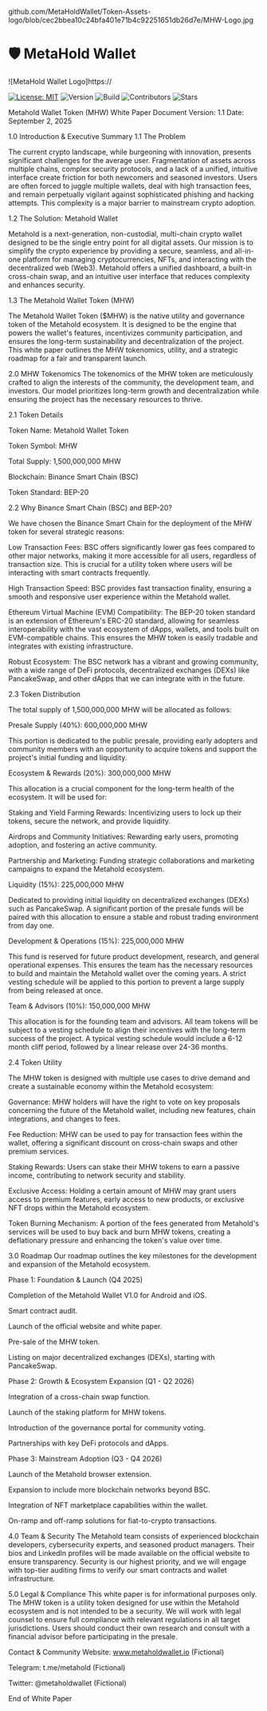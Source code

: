 github.com/MetaHoldWallet/Token-Assets-logo/blob/cec2bbea10c24bfa401e71b4c92251651db26d7e/MHW-Logo.jpg
# 🛡️ MetaHold Wallet

![MetaHold Wallet Logo]https://

[![License: MIT](https://img.shields.io/badge/License-MIT-yellow.svg)](LICENSE)
![Version](https://img.shields.io/badge/version-1.0.0-blue.svg)
![Build](https://img.shields.io/badge/build-passing-brightgreen.svg)
![Contributors](https://img.shields.io/github/contributors/yourusername/metahold-wallet)
![Stars](https://img.shields.io/github/stars/yourusername/metahold-wallet?style=social)


Metahold Wallet Token (MHW) White Paper
Document Version: 1.1
Date: September 2, 2025

1.0 Introduction & Executive Summary
1.1 The Problem

The current crypto landscape, while burgeoning with innovation, presents significant challenges for the average user. Fragmentation of assets across multiple chains, complex security protocols, and a lack of a unified, intuitive interface create friction for both newcomers and seasoned investors. Users are often forced to juggle multiple wallets, deal with high transaction fees, and remain perpetually vigilant against sophisticated phishing and hacking attempts. This complexity is a major barrier to mainstream crypto adoption.

1.2 The Solution: Metahold Wallet

Metahold is a next-generation, non-custodial, multi-chain crypto wallet designed to be the single entry point for all digital assets. Our mission is to simplify the crypto experience by providing a secure, seamless, and all-in-one platform for managing cryptocurrencies, NFTs, and interacting with the decentralized web (Web3). Metahold offers a unified dashboard, a built-in cross-chain swap, and an intuitive user interface that reduces complexity and enhances security.

1.3 The Metahold Wallet Token (MHW)

The Metahold Wallet Token ($MHW) is the native utility and governance token of the Metahold ecosystem. It is designed to be the engine that powers the wallet's features, incentivizes community participation, and ensures the long-term sustainability and decentralization of the project. This white paper outlines the MHW tokenomics, utility, and a strategic roadmap for a fair and transparent launch.

2.0 MHW Tokenomics
The tokenomics of the MHW token are meticulously crafted to align the interests of the community, the development team, and investors. Our model prioritizes long-term growth and decentralization while ensuring the project has the necessary resources to thrive.

2.1 Token Details

Token Name: Metahold Wallet Token

Token Symbol: MHW

Total Supply: 1,500,000,000 MHW

Blockchain: Binance Smart Chain (BSC)

Token Standard: BEP-20

2.2 Why Binance Smart Chain (BSC) and BEP-20?

We have chosen the Binance Smart Chain for the deployment of the MHW token for several strategic reasons:

Low Transaction Fees: BSC offers significantly lower gas fees compared to other major networks, making it more accessible for all users, regardless of transaction size. This is crucial for a utility token where users will be interacting with smart contracts frequently.

High Transaction Speed: BSC provides fast transaction finality, ensuring a smooth and responsive user experience within the Metahold wallet.

Ethereum Virtual Machine (EVM) Compatibility: The BEP-20 token standard is an extension of Ethereum's ERC-20 standard, allowing for seamless interoperability with the vast ecosystem of dApps, wallets, and tools built on EVM-compatible chains. This ensures the MHW token is easily tradable and integrates with existing infrastructure.

Robust Ecosystem: The BSC network has a vibrant and growing community, with a wide range of DeFi protocols, decentralized exchanges (DEXs) like PancakeSwap, and other dApps that we can integrate with in the future.

2.3 Token Distribution

The total supply of 1,500,000,000 MHW will be allocated as follows:

Presale Supply (40%): 600,000,000 MHW

This portion is dedicated to the public presale, providing early adopters and community members with an opportunity to acquire tokens and support the project's initial funding and liquidity.

Ecosystem & Rewards (20%): 300,000,000 MHW

This allocation is a crucial component for the long-term health of the ecosystem. It will be used for:

Staking and Yield Farming Rewards: Incentivizing users to lock up their tokens, secure the network, and provide liquidity.

Airdrops and Community Initiatives: Rewarding early users, promoting adoption, and fostering an active community.

Partnership and Marketing: Funding strategic collaborations and marketing campaigns to expand the Metahold ecosystem.

Liquidity (15%): 225,000,000 MHW

Dedicated to providing initial liquidity on decentralized exchanges (DEXs) such as PancakeSwap. A significant portion of the presale funds will be paired with this allocation to ensure a stable and robust trading environment from day one.

Development & Operations (15%): 225,000,000 MHW

This fund is reserved for future product development, research, and general operational expenses. This ensures the team has the necessary resources to build and maintain the Metahold wallet over the coming years. A strict vesting schedule will be applied to this portion to prevent a large supply from being released at once.

Team & Advisors (10%): 150,000,000 MHW

This allocation is for the founding team and advisors. All team tokens will be subject to a vesting schedule to align their incentives with the long-term success of the project. A typical vesting schedule would include a 6-12 month cliff period, followed by a linear release over 24-36 months.

2.4 Token Utility

The MHW token is designed with multiple use cases to drive demand and create a sustainable economy within the Metahold ecosystem:

Governance: MHW holders will have the right to vote on key proposals concerning the future of the Metahold wallet, including new features, chain integrations, and changes to fees.

Fee Reduction: MHW can be used to pay for transaction fees within the wallet, offering a significant discount on cross-chain swaps and other premium services.

Staking Rewards: Users can stake their MHW tokens to earn a passive income, contributing to network security and stability.

Exclusive Access: Holding a certain amount of MHW may grant users access to premium features, early access to new products, or exclusive NFT drops within the Metahold ecosystem.

Token Burning Mechanism: A portion of the fees generated from Metahold's services will be used to buy back and burn MHW tokens, creating a deflationary pressure and enhancing the token's value over time.

3.0 Roadmap
Our roadmap outlines the key milestones for the development and expansion of the Metahold ecosystem.

Phase 1: Foundation & Launch (Q4 2025)

Completion of the Metahold Wallet V1.0 for Android and iOS.

Smart contract audit.

Launch of the official website and white paper.

Pre-sale of the MHW token.

Listing on major decentralized exchanges (DEXs), starting with PancakeSwap.

Phase 2: Growth & Ecosystem Expansion (Q1 - Q2 2026)

Integration of a cross-chain swap function.

Launch of the staking platform for MHW tokens.

Introduction of the governance portal for community voting.

Partnerships with key DeFi protocols and dApps.

Phase 3: Mainstream Adoption (Q3 - Q4 2026)

Launch of the Metahold browser extension.

Expansion to include more blockchain networks beyond BSC.

Integration of NFT marketplace capabilities within the wallet.

On-ramp and off-ramp solutions for fiat-to-crypto transactions.

4.0 Team & Security
The Metahold team consists of experienced blockchain developers, cybersecurity experts, and seasoned product managers. Their bios and LinkedIn profiles will be made available on the official website to ensure transparency. Security is our highest priority, and we will engage with top-tier auditing firms to verify our smart contracts and wallet infrastructure.

5.0 Legal & Compliance
This white paper is for informational purposes only. The MHW token is a utility token designed for use within the Metahold ecosystem and is not intended to be a security. We will work with legal counsel to ensure full compliance with relevant regulations in all target jurisdictions. Users should conduct their own research and consult with a financial advisor before participating in the presale.

Contact & Community
Website: www.metaholdwallet.io (Fictional)

Telegram: t.me/metahold (Fictional)

Twitter: @metaholdwallet (Fictional)

End of White Paper
